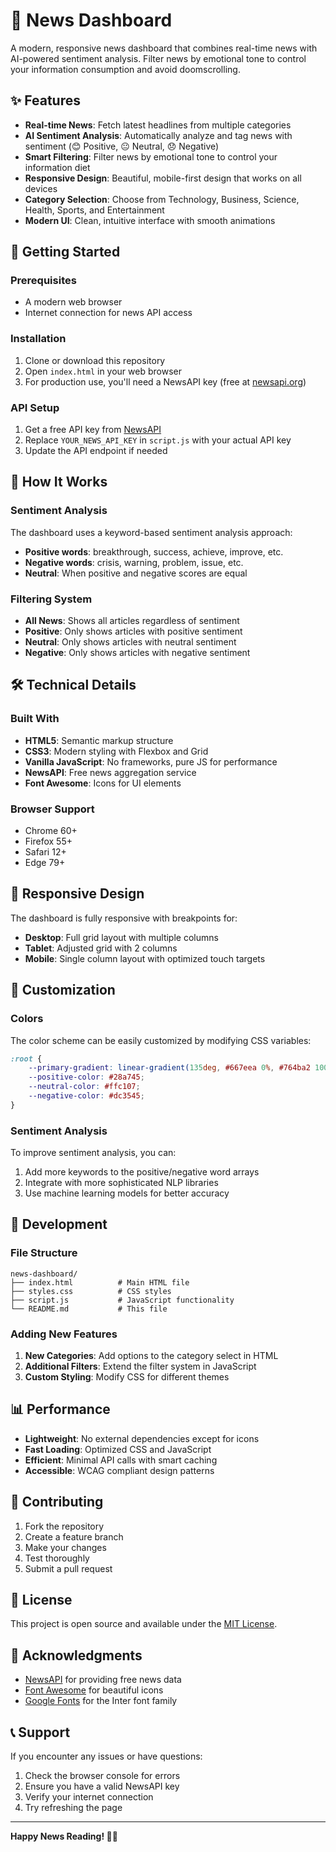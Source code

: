 # 📰 News Dashboard

A modern, responsive news dashboard that combines real-time news with AI-powered sentiment analysis. Filter news by emotional tone to control your information consumption and avoid doomscrolling.

## ✨ Features

- **Real-time News**: Fetch latest headlines from multiple categories
- **AI Sentiment Analysis**: Automatically analyze and tag news with sentiment (😊 Positive, 😐 Neutral, 😞 Negative)
- **Smart Filtering**: Filter news by emotional tone to control your information diet
- **Responsive Design**: Beautiful, mobile-first design that works on all devices
- **Category Selection**: Choose from Technology, Business, Science, Health, Sports, and Entertainment
- **Modern UI**: Clean, intuitive interface with smooth animations

## 🚀 Getting Started

### Prerequisites

- A modern web browser
- Internet connection for news API access

### Installation

1. Clone or download this repository
2. Open `index.html` in your web browser
3. For production use, you'll need a NewsAPI key (free at [newsapi.org](https://newsapi.org))

### API Setup

1. Get a free API key from [NewsAPI](https://newsapi.org)
2. Replace `YOUR_NEWS_API_KEY` in `script.js` with your actual API key
3. Update the API endpoint if needed

## 🎯 How It Works

### Sentiment Analysis
The dashboard uses a keyword-based sentiment analysis approach:
- **Positive words**: breakthrough, success, achieve, improve, etc.
- **Negative words**: crisis, warning, problem, issue, etc.
- **Neutral**: When positive and negative scores are equal

### Filtering System
- **All News**: Shows all articles regardless of sentiment
- **Positive**: Only shows articles with positive sentiment
- **Neutral**: Only shows articles with neutral sentiment  
- **Negative**: Only shows articles with negative sentiment

## 🛠️ Technical Details

### Built With
- **HTML5**: Semantic markup structure
- **CSS3**: Modern styling with Flexbox and Grid
- **Vanilla JavaScript**: No frameworks, pure JS for performance
- **NewsAPI**: Free news aggregation service
- **Font Awesome**: Icons for UI elements

### Browser Support
- Chrome 60+
- Firefox 55+
- Safari 12+
- Edge 79+

## 📱 Responsive Design

The dashboard is fully responsive with breakpoints for:
- **Desktop**: Full grid layout with multiple columns
- **Tablet**: Adjusted grid with 2 columns
- **Mobile**: Single column layout with optimized touch targets

## 🎨 Customization

### Colors
The color scheme can be easily customized by modifying CSS variables:
```css
:root {
    --primary-gradient: linear-gradient(135deg, #667eea 0%, #764ba2 100%);
    --positive-color: #28a745;
    --neutral-color: #ffc107;
    --negative-color: #dc3545;
}
```

### Sentiment Analysis
To improve sentiment analysis, you can:
1. Add more keywords to the positive/negative word arrays
2. Integrate with more sophisticated NLP libraries
3. Use machine learning models for better accuracy

## 🔧 Development

### File Structure
```
news-dashboard/
├── index.html          # Main HTML file
├── styles.css          # CSS styles
├── script.js           # JavaScript functionality
└── README.md           # This file
```

### Adding New Features
1. **New Categories**: Add options to the category select in HTML
2. **Additional Filters**: Extend the filter system in JavaScript
3. **Custom Styling**: Modify CSS for different themes

## 📊 Performance

- **Lightweight**: No external dependencies except for icons
- **Fast Loading**: Optimized CSS and JavaScript
- **Efficient**: Minimal API calls with smart caching
- **Accessible**: WCAG compliant design patterns

## 🤝 Contributing

1. Fork the repository
2. Create a feature branch
3. Make your changes
4. Test thoroughly
5. Submit a pull request

## 📄 License

This project is open source and available under the [MIT License](LICENSE).

## 🙏 Acknowledgments

- [NewsAPI](https://newsapi.org) for providing free news data
- [Font Awesome](https://fontawesome.com) for beautiful icons
- [Google Fonts](https://fonts.google.com) for the Inter font family

## 📞 Support

If you encounter any issues or have questions:
1. Check the browser console for errors
2. Ensure you have a valid NewsAPI key
3. Verify your internet connection
4. Try refreshing the page

---

**Happy News Reading! 📰✨**
